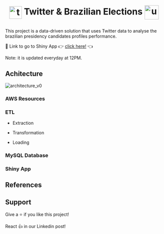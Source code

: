 # <p align="center" style="margin-top: 0px;"> <img align="center" alt="twitter" height="40" width="40" src="https://cdn.jsdelivr.net/gh/devicons/devicon/icons/twitter/twitter-original.svg"> Twitter & Brazilian Elections <img align="center" alt="urna" height="45" width="45" src="https://user-images.githubusercontent.com/48625700/192151877-e07c0c2a-f2cf-49f7-ad1c-9392bbde3b74.png">

This project is a data-driven solution that uses Twitter data to analyse the brazilian presidency candidates profiles performance.

:pushpin: Link to go to Shiny App :point_right: [click here!](https://icarob.shinyapps.io/br-elections-on-twitter/) :point_left:

Note: it is updated everyday at 12PM.

## Achitecture

![architecture_v0](https://user-images.githubusercontent.com/48625700/192150843-4b5e3671-4428-4cde-a492-97eefb37731c.png)

### AWS Resources

### ETL

- Extraction

- Transformation

- Loading

### MySQL Database

### Shiny App

## References

## Support

Give a ⭐️ if you like this project!

React 👍 in our Linkedin post!
